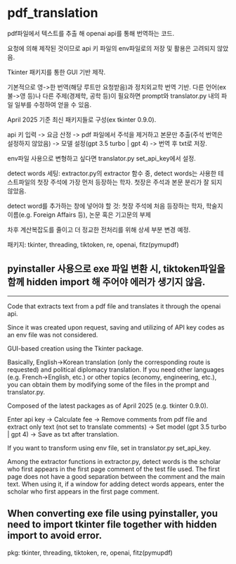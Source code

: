 # pdf_translation

pdf파일에서 텍스트를 추출 해 openai api를 통해 번역하는 코드.

요청에 의해 제작된 것이므로 api 키 파일의 env파일로의 저장 및 활용은 고려되지 않았음.

Tkinter 패키지를 통한 GUI 기반 제작.

기본적으로 영->한 번역(해당 루트만 요청받음)과 정치외교학 번역 기반. 다른 언어(ex 불->영 등)나 다른 주제(경제학, 공학 등)이 필요하면 prompt와 translator.py 내의 파일 일부를 수정하여 얻을 수 있음.

April 2025 기준 최신 패키지들로 구성(ex tkinter 0.9.0). 


api 키 입력 -> 요금 산정 -> pdf 파일에서 주석을 제거하고 본문만 추출(주석 번역은 설정하지 않았음) -> 모델 설정(gpt 3.5 turbo | gpt 4) -> 번역 후 txt로 저장.

env파일 사용으로 변형하고 싶다면 translator.py set_api_key에서 설정.

detect words 세팅:
extractor.py의 extractor 함수 중, detect words는 사용한 테스트파일의 첫장 주석에 가장 먼저 등장하는 학자. 첫장은 주석과 본문 분리가 잘 되지 않았음. 

detect word를 추가하는 창에 넣어야 할 것: 첫장 주석에 처음 등장하는 학자, 학술지 이름(e.g. Foreign Affairs 등), 논문 혹은 기고문의 부제




차후 계산복잡도를 줄이고 더 정교한 전처리를 위해 상세 부분 변경 예정.

패키지: tkinter, threading, tiktoken, re, openai, fitz(pymupdf)

## pyinstaller 사용으로 exe 파일 변환 시, tiktoken파일을 함께 hidden import 해 주어야 에러가 생기지 않음.

-------------------

Code that extracts text from a pdf file and translates it through the openai api.

Since it was created upon request, saving and utilizing of API key codes as an env file was not considered.

GUI-based creation using the Tkinter package.

Basically, English->Korean translation (only the corresponding route is requested) and political diplomacy translation. If you need other languages ​​(e.g. French->English, etc.) or other topics (economy, engineering, etc.), you can obtain them by modifying some of the files in the prompt and translator.py.

Composed of the latest packages as of April 2025 (e.g. tkinter 0.9.0).



Enter api key -> Calculate fee -> Remove comments from pdf file and extract only text (not set to translate comments) -> Set model (gpt 3.5 turbo | gpt 4) -> Save as txt after translation.

If you want to transform using env file, set in translator.py set_api_key.

Among the extractor functions in extractor.py, detect words is the scholar who first appears in the first page comment of the test file used. The first page does not have a good separation between the comment and the main text. When using it, if a window for adding detect words appears, enter the scholar who first appears in the first page comment.

## When converting exe file using pyinstaller, you need to import tkinter file together with hidden import to avoid error.

pkg: tkinter, threading, tiktoken, re, openai, fitz(pymupdf)
